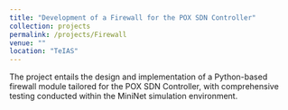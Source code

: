 ```yaml
---
title: "Development of a Firewall for the POX SDN Controller"
collection: projects
permalink: /projects/Firewall
venue: ""
location: "TeIAS"
---
```



The project entails the design and implementation of a Python-based firewall module tailored for the POX SDN Controller, with comprehensive testing conducted within the MiniNet simulation environment.

